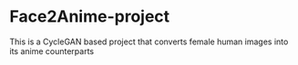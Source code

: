 # Face2Anime-project
This is a CycleGAN based project that converts female human images into its anime counterparts 

